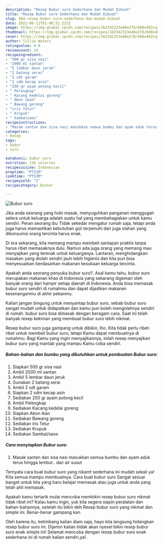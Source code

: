 ```yaml
---
description: "Resep Bubur suro Sederhana dan Mudah Dibuat"
title: "Resep Bubur suro Sederhana dan Mudah Dibuat"
slug: 464-resep-bubur-suro-sederhana-dan-mudah-dibuat
date: 2021-06-11T01:48:52.232Z
image: https://img-global.cpcdn.com/recipes/1b2342323e48e278/680x482cq70/bubur-suro-foto-resep-utama.jpg
thumbnail: https://img-global.cpcdn.com/recipes/1b2342323e48e278/680x482cq70/bubur-suro-foto-resep-utama.jpg
cover: https://img-global.cpcdn.com/recipes/1b2342323e48e278/680x482cq70/bubur-suro-foto-resep-utama.jpg
author: Tillie Waters
ratingvalue: 4.8
reviewcount: 14
recipeingredient:
- "500 gr sisa nasi"
- "2000 ml santan"
- "5 lembar daun jeruk"
- "2 batang serai"
- "2 sdt garam"
- "2 sdm kecap asin"
- "250 gr ayam potong kecil"
- " Pelengkap"
- " Kacang kedelai goreng"
- " Abon ikan"
- " Bawang goreng"
- "iris Telur"
- " Krupuk"
- " Sambalsaos"
recipeinstructions:
- "Masak santan dan sisa nasi masukkan semua bumbu dan ayam aduk terus hingga lembut.. dan air susut"
categories:
- Resep
tags:
- bubur
- suro

katakunci: bubur suro 
nutrition: 216 calories
recipecuisine: Indonesian
preptime: "PT31M"
cooktime: "PT53M"
recipeyield: "2"
recipecategory: Dinner

---
```



![Bubur suro](https://img-global.cpcdn.com/recipes/1b2342323e48e278/680x482cq70/bubur-suro-foto-resep-utama.jpg)

Jika anda seorang yang hobi masak, menyuguhkan panganan menggugah selera untuk keluarga adalah suatu hal yang membahagiakan untuk kamu sendiri. Peran seorang ibu Tidak sekedar mengatur rumah saja, tetapi anda juga harus memastikan kebutuhan gizi terpenuhi dan juga olahan yang dikonsumsi orang tercinta harus enak.

Di era  sekarang, kita memang mampu membeli santapan praktis tanpa harus ribet memasaknya dulu. Namun ada juga orang yang memang mau menyajikan yang terenak untuk keluarganya. Lantaran, menghidangkan masakan yang diolah sendiri jauh lebih higienis dan kita pun bisa menyesuaikan berdasarkan makanan kesukaan keluarga tercinta. 



Apakah anda seorang penyuka bubur suro?. Asal kamu tahu, bubur suro merupakan makanan khas di Indonesia yang sekarang digemari oleh banyak orang dari hampir setiap daerah di Indonesia. Anda bisa memasak bubur suro sendiri di rumahmu dan dapat dijadikan makanan kesenanganmu di akhir pekanmu.

Kalian jangan bingung untuk menyantap bubur suro, sebab bubur suro sangat mudah untuk didapatkan dan kamu pun boleh mengolahnya sendiri di rumah. bubur suro bisa dimasak dengan beragam cara. Saat ini telah banyak resep kekinian yang membuat bubur suro lebih nikmat.

Resep bubur suro juga gampang untuk dibikin, lho. Kita tidak perlu ribet-ribet untuk membeli bubur suro, tetapi Kamu dapat membuatnya di rumahmu. Bagi Kamu yang ingin menyajikannya, inilah resep menyajikan bubur suro yang mantab yang mampu Kamu coba sendiri.

<!--inarticleads1-->

##### Bahan-bahan dan bumbu yang dibutuhkan untuk pembuatan Bubur suro:

1. Siapkan 500 gr sisa nasi
1. Ambil 2000 ml santan
1. Ambil 5 lembar daun jeruk
1. Gunakan 2 batang serai
1. Ambil 2 sdt garam
1. Siapkan 2 sdm kecap asin
1. Sediakan 250 gr ayam potong kecil
1. Ambil  Pelengkap
1. Sediakan  Kacang kedelai goreng
1. Siapkan  Abon ikan
1. Sediakan  Bawang goreng
1. Sediakan iris Telur
1. Sediakan  Krupuk
1. Sediakan  Sambal/saos




<!--inarticleads2-->

##### Cara menyiapkan Bubur suro:

1. Masak santan dan sisa nasi masukkan semua bumbu dan ayam aduk terus hingga lembut.. dan air susut




Ternyata cara buat bubur suro yang nikamt sederhana ini mudah sekali ya! Kita semua mampu membuatnya. Cara buat bubur suro Sangat sesuai banget untuk kita yang baru belajar memasak atau juga untuk anda yang telah ahli memasak.

Apakah kamu tertarik mulai mencoba membikin resep bubur suro nikmat tidak ribet ini? Kalau kamu ingin, yuk kita segera siapin peralatan dan bahan-bahannya, setelah itu bikin deh Resep bubur suro yang nikmat dan simple ini. Benar-benar gampang kan. 

Oleh karena itu, ketimbang kalian diam saja, hayo kita langsung hidangkan resep bubur suro ini. Dijamin kalian tiidak akan nyesel bikin resep bubur suro enak simple ini! Selamat mencoba dengan resep bubur suro enak sederhana ini di rumah kalian sendiri,ya!.

